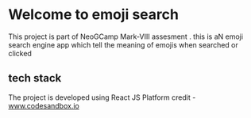 # Welcome to emoji search 
This project is part of NeoGCamp Mark-VIII assesment . this is aN emoji search engine app which tell the meaning of emojis when searched or clicked 
## tech stack
The project is developed using React JS
Platform credit - www.codesandbox.io
